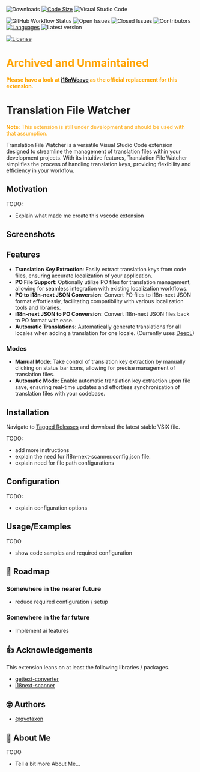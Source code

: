 <!-- ![Logo](./logo.jpg)
<small>Generated using CoPilot</small> -->

![Downloads](https://img.shields.io/visual-studio-marketplace/d/qvotaxon.translation-file-watcher.png?logo=github&branch=main)
[![Code Size](https://img.shields.io/github/languages/code-size/qvotaxon/translation-file-watcher.png?logo=github&branch=main)](https://github.com/qvotaxon/translation-file-watcher/releases)
![Visual Studio Code](https://img.shields.io/badge/VS%20Code-^1.61.0-blue.png?logo=github&branch=main)

![GitHub Workflow Status](https://img.shields.io/github/actions/workflow/status/qvotaxon/translation-file-watcher/release.yml?logo=github&branch=main)
![Open Issues](https://img.shields.io/github/issues/qvotaxon/translation-file-watcher?logo=github&branch=main)
![Closed Issues](https://img.shields.io/github/issues-closed/qvotaxon/translation-file-watcher?logo=github&branch=main)
![Contributors](https://img.shields.io/github/contributors/qvotaxon/translation-file-watcher?logo=github&branch=main)
[![Languages](https://img.shields.io/github/languages/top/qvotaxon/translation-file-watcher.png?logo=github&branch=main)](https://github.com/qvotaxon/translation-file-watcher/releases)
![Latest version](https://img.shields.io/github/package-json/v/qvotaxon/translation-file-watcher)

[![License](https://img.shields.io/github/license/qvotaxon/translation-file-watcher.png?logo=github)](https://github.com/qvotaxon/translation-file-watcher/releases)

<!-- [![FOSSA Status](https://app.fossa.com/api/projects/git%2Bgithub.com%2Fqvotaxon%2Ftranslation-file-watcher.svg?type=shield)](https://app.fossa.com/projects/git%2Bgithub.com%2Fqvotaxon%2Ftranslation-file-watcher?ref=badge_shield) -->

<span style="color:orange;">
  
# Archived and Unmaintained

**Please have a look at [i18nWeave](https://github.com/qvotaxon/i18nWeave-vscode) as the official replacement for this extension.**

</span>

# Translation File Watcher

<span style="color:orange;">**Note**: This extension is still under development and should be used with that assumption.</span>

Translation File Watcher is a versatile Visual Studio Code extension designed to streamline the management of translation files within your development projects. With its intuitive features, Translation File Watcher simplifies the process of handling translation keys, providing flexibility and efficiency in your workflow.

## Motivation

TODO:

- Explain what made me create this vscode extension

## Screenshots

<!-- ![App Screenshot](https://via.placeholder.com/468x300?text=App+Screenshot+Here) -->

## Features

- **Translation Key Extraction**: Easily extract translation keys from code files, ensuring accurate localization of your application.
- **PO File Support**: Optionally utilize PO files for translation management, allowing for seamless integration with existing localization workflows.
- **PO to i18n-next JSON Conversion**: Convert PO files to i18n-next JSON format effortlessly, facilitating compatibility with various localization tools and libraries.
- **i18n-next JSON to PO Conversion**: Convert i18n-next JSON files back to PO format with ease.
- **Automatic Translations**: Automatically generate translations for all locales when adding a translation for one locale. (Currently uses [DeepL](https://www.deepl.com/translator))

### Modes

- **Manual Mode**: Take control of translation key extraction by manually clicking on status bar icons, allowing for precise management of translation files.
- **Automatic Mode**: Enable automatic translation key extraction upon file save, ensuring real-time updates and effortless synchronization of translation files with your codebase.

## Installation

Navigate to [Tagged Releases](https://github.com/qvotaxon/translation-file-watcher/tags) and download the latest stable VSIX file.

TODO:

- add more instructions
- explain the need for i18n-next-scanner.config.json file.
- explain need for file path configurations

## Configuration

TODO:

- explain configuration options

## Usage/Examples

TODO

- show code samples and required configuration

## 🚧 Roadmap

### Somewhere in the nearer future

- reduce required configuration / setup

### Somewhere in the far future

- Implement ai features

## 👍 Acknowledgements

This extension leans on at least the following libraries / packages.

- [gettext-converter](https://github.com/locize/gettext-converter)
- [i18next-scanner](https://github.com/i18next/i18next-scanner)

## 🤓 Authors

- [@qvotaxon](https://www.github.com/qvotaxon)

## 🚀 About Me

TODO

- Tell a bit more About Me...

<!-- ## License

[![FOSSA Status](https://app.fossa.com/api/projects/git%2Bgithub.com%2Fqvotaxon%2Ftranslation-file-watcher.svg?type=large)](https://app.fossa.com/projects/git%2Bgithub.com%2Fqvotaxon%2Ftranslation-file-watcher?ref=badge_large) -->

